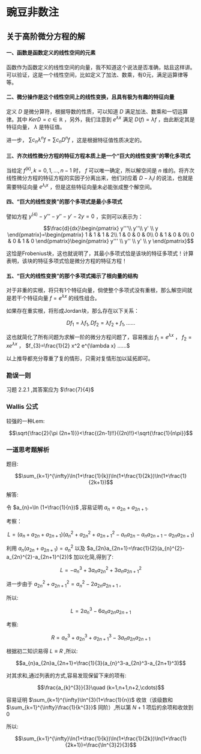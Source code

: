 # 豌豆非数注

## 关于高阶微分方程的解

#### 一、函数是函数定义的线性空间的元素

函数作为函数定义的线性空间的向量，我不知道这个说法是否准确，姑且这样讲。可以验证，这是一个线性空间，比如定义了加法、数乘，有0元，满足运算律等等。

#### 二、微分操作是这个线性空间上的线性变换，且具有极为有趣的特征向量

定义 $D$ 是微分算符，根据导数的性质，可以知道 $D$ 满足加法、数乘和一切运算律。其中 $KerD=c\in \mathbb{R}$ ，另外，我们注意到 $e^{\lambda x}$ 满足 $D(f)=\lambda f$ ，由此断定其是特征向量， $\lambda$ 是特征值。

进一步， $\sum c_{n} {\lambda^{n}} f=\sum c_{n} {D^{n}} f$ ，这是根据特征值性质决定的。

#### 三、齐次线性微分方程的特征方程本质上是一个“巨大的线性变换”的零化多项式

当给定 $f^{(k)},k=0,1,...,n-1$ 时， $f$ 可以唯一确定，所以解空间是 $n$ 维的。将齐次线性微分方程的特征方程的实因子分离出来，他们对应着 $D-\lambda_{i}I$ 的说法，也就是需要特征向量 $e^{\lambda_i x}$ ，但是这些特征向量未必能张成整个解空间。

#### 四、“巨大的线性变换”的那个多项式是最小多项式

譬如方程 $y^{(4)}-y'''-y''-y'-2y=0$ ，实则可以表示为：

$$\frac{d}{dx}\begin{pmatrix}
 y'''\\
 y''\\
y' \\
y
\end{pmatrix}=\begin{pmatrix}
1  & 1 & 1 & 2\\
1  & 0 & 0 & 0\\
0  & 1 & 0 & 0\\
0  & 0 & 1 & 0
\end{pmatrix}\begin{pmatrix}
y''' \\
y'' \\
y' \\
y
\end{pmatrix}$$

这恰是Frobenius块，这也就说明了，其最小多项式恰是该块的特征多项式！计算表明，该块的特征多项式恰是微分方程的特征方程！

#### 五、“巨大的线性变换”的那个多项式揭示了根向量的结构

对于非重的实根，将只有1个特征向量，倘使整个多项式没有重根，那么解空间就是若干个特征向量 $f=e^{\lambda x}$ 的线性组合。

如果存在重实根，将形成Jordan块，那么存在以下关系：

$$Df_1=\lambda f_1,Df_2=\lambda f_2+f_1,......$$

这也就简化了所有问题为求解一阶的微分方程问题了，容易推出 $f_{1}=e^{\lambda x}$ ， $f_{2}=xe^{\lambda x}$ ， $f_{3}=\frac{1}{2} x^2 e^{\lambda x} ......$ 

以上推导都充分尊重了复的情形，只需对复情形加以延拓即可。

### 勘误一则
 
习题 $2.2.1$ ,其答案应为 $\frac{7}{4}$

### Wallis 公式

较强的一种Lem: 

$$\sqrt{\frac{2}{\pi (2n+1)}}<\frac{(2n-1)!!}{(2n)!!}<\sqrt{\frac{1}{n\pi}}$$

### 一道思考题解析

题目:

$$\sum_{k=1}^{\infty}\ln(1+\frac{1}{k})\ln(1+\frac{1}{2k})\ln(1+\frac{1}{2k+1})$$

解答:

令 $a_{n}=\ln (1+\frac{1}{n})$ ,容易证明 $a_{n}=a_{2n}+a_{2n+1}$.

考察：

$$L=(a_{n}+a_{2n}+a_{2n+1})(a_{n}^{2}+a_{2n}^{2}+a_{2n+1}^{2}-a_{n}a_{2n}-a_{n}a_{2n+1}-a_{2n}a_{2n+1})$$

利用 $a_{n}(a_{2n}+a_{2n+1})=a_{n}^{2}$ 以及 $a_{2n}a_{2n+1}=\frac{1}{2}(a_{n}^{2}-a_{2n}^{2}-a_{2n+1}^{2})$ 加以化简,得到了:

$$L=-a_{n}^{3}+3a_{n}a_{2n}^{2}+3a_{n}a_{2n+1}^{2}$$

进一步由于 $a_{2n}^{2}+a_{2n+1}^{2}=a_{n}^2-2a_{2n}a_{2n+1}$ ,

所以:

$$L=2a_{n}^{3}-6a_{n}a_{2n}a_{2n+1}$$

考察:

$$R=a_{n}^{3}+a_{2n}^{3}+a_{2n+1}^{3}-3a_{n}a_{2n}a_{2n+1}$$

根据初二知识易得 $L\equiv R$ ,所以:

$$a_{n}a_{2n}a_{2n+1}=\frac{1}{3}(a_{n}^3-a_{2n}^3-a_{2n+1}^3)$$

对其求和,通过列表的方式,容易发现保留下来的项有:

 $$\frac{a_{k}^{3}}{3}\quad (k=1,n+1,n+2,\cdots)$$

容易证明 $\sum_{k=1}^{\infty}\ln^{3}(1+\frac{1}{n})$ 收敛（该级数和 $\sum_{k=1}^{\infty}\frac{1}{k^{3}}$ 同阶）,所以第 $N+1$ 项后的余项和收敛到 $0$

所以:

$$\sum_{k=1}^{\infty}\ln(1+\frac{1}{k})\ln(1+\frac{1}{2k})\ln(1+\frac{1}{2k+1})=\frac{\ln^{3}2}{3}$$
